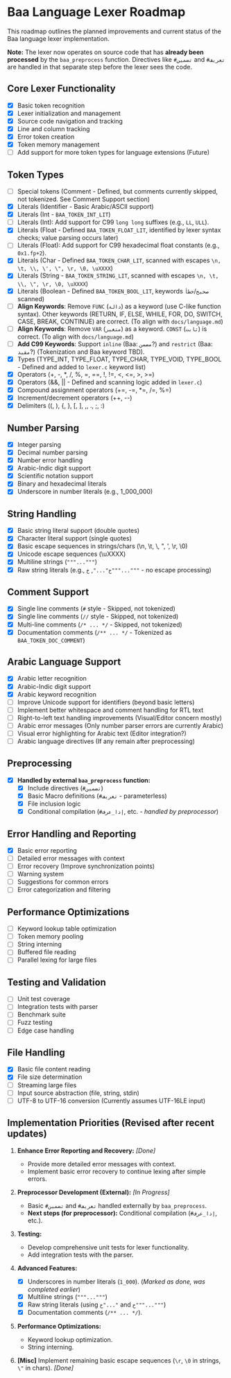 # Baa Language Lexer Roadmap

This roadmap outlines the planned improvements and current status of the Baa language lexer implementation.

**Note:** The lexer now operates on source code that has **already been processed** by the `baa_preprocess` function. Directives like `#تضمين` and `#تعريف` are handled in that separate step before the lexer sees the code.

## Core Lexer Functionality

- [x] Basic token recognition
- [x] Lexer initialization and management
- [x] Source code navigation and tracking
- [x] Line and column tracking
- [x] Error token creation
- [x] Token memory management
- [ ] Add support for more token types for language extensions (Future)

## Token Types

- [ ] Special tokens (Comment - Defined, but comments currently skipped, not tokenized. See Comment Support section)
- [x] Literals (Identifier - Basic Arabic/ASCII support)
- [x] Literals (Int - `BAA_TOKEN_INT_LIT`)
- [ ] Literals (Int): Add support for C99 `long long` suffixes (e.g., `LL`, `ULL`).
- [x] Literals (Float - Defined `BAA_TOKEN_FLOAT_LIT`, identified by lexer syntax checks; value parsing occurs later)
- [ ] Literals (Float): Add support for C99 hexadecimal float constants (e.g., `0x1.fp+2`).
- [x] Literals (Char - Defined `BAA_TOKEN_CHAR_LIT`, scanned with escapes `\n, \t, \\, \', \", \r, \0, \uXXXX`)
- [x] Literals (String - `BAA_TOKEN_STRING_LIT`, scanned with escapes `\n, \t, \\, \", \r, \0, \uXXXX`)
- [x] Literals (Boolean - Defined `BAA_TOKEN_BOOL_LIT`, keywords `صحيح`/`خطأ` scanned)
- [ ] **Align Keywords**: Remove `FUNC` (`دالة`) as a keyword (use C-like function syntax). Other keywords (RETURN, IF, ELSE, WHILE, FOR, DO, SWITCH, CASE, BREAK, CONTINUE) are correct. (To align with `docs/language.md`)
- [ ] **Align Keywords**: Remove `VAR` (`متغير`) as a keyword. `CONST` (`ثابت`) is correct. (To align with `docs/language.md`)
- [ ] **Add C99 Keywords**: Support `inline` (Baa: `مضمن`?) and `restrict` (Baa: `مقيد`?) (Tokenization and Baa keyword TBD).
- [x] Types (TYPE_INT, TYPE_FLOAT, TYPE_CHAR, TYPE_VOID, TYPE_BOOL - Defined and added to `lexer.c` keyword list)
- [x] Operators (+, -, *, /, %, =, ==, !, !=, <, <=, >, >=)
- [x] Operators (&&, || - Defined and scanning logic added in `lexer.c`)
- [x] Compound assignment operators (+=, -=, *=, /=, %=)
- [x] Increment/decrement operators (++, --)
- [x] Delimiters ((, ), {, }, [, ], ,, ., ;, :)

## Number Parsing

- [x] Integer parsing
- [x] Decimal number parsing
- [x] Number error handling
- [x] Arabic-Indic digit support
- [x] Scientific notation support
- [x] Binary and hexadecimal literals
- [x] Underscore in number literals (e.g., 1_000_000)

## String Handling

- [x] Basic string literal support (double quotes)
- [x] Character literal support (single quotes)
- [x] Basic escape sequences in strings/chars (\n, \t, \\, \", \', \r, \0)
- [x] Unicode escape sequences (\uXXXX)
- [x] Multiline strings (`"""..."""`)
- [x] Raw string literals (e.g., `خ"..."`, `خ"""..."""` - no escape processing)

## Comment Support

- [x] Single line comments (`#` style - Skipped, not tokenized)
- [x] Single line comments (`//` style - Skipped, not tokenized)
- [x] Multi-line comments (`/* ... */` - Skipped, not tokenized)
- [x] Documentation comments (`/** ... */` - Tokenized as `BAA_TOKEN_DOC_COMMENT`)

## Arabic Language Support

- [x] Arabic letter recognition
- [x] Arabic-Indic digit support
- [x] Arabic keyword recognition
- [ ] Improve Unicode support for identifiers (beyond basic letters)
- [ ] Implement better whitespace and comment handling for RTL text
- [ ] Right-to-left text handling improvements (Visual/Editor concern mostly)
- [ ] Arabic error messages (Only number parser errors are currently Arabic)
- [ ] Visual error highlighting for Arabic text (Editor integration?)
- [ ] Arabic language directives (If any remain after preprocessing)

## Preprocessing

- [x] **Handled by external `baa_preprocess` function:**
  - [x] Include directives (`#تضمين`)
  - [x] Basic Macro definitions (`#تعريف` - parameterless)
  - [x] File inclusion logic
  - [x] Conditional compilation (`#إذا_عرف`, etc. - *handled by preprocessor*)

## Error Handling and Reporting

- [x] Basic error reporting
- [ ] Detailed error messages with context
- [ ] Error recovery (Improve synchronization points)
- [ ] Warning system
- [ ] Suggestions for common errors
- [ ] Error categorization and filtering

## Performance Optimizations

- [ ] Keyword lookup table optimization
- [ ] Token memory pooling
- [ ] String interning
- [ ] Buffered file reading
- [ ] Parallel lexing for large files

## Testing and Validation

- [ ] Unit test coverage
- [ ] Integration tests with parser
- [ ] Benchmark suite
- [ ] Fuzz testing
- [ ] Edge case handling

## File Handling

- [x] Basic file content reading
- [x] File size determination
- [ ] Streaming large files
- [ ] Input source abstraction (file, string, stdin)
- [ ] UTF-8 to UTF-16 conversion (Currently assumes UTF-16LE input)

## Implementation Priorities (Revised after recent updates)

1. **Enhance Error Reporting and Recovery:** *[Done]*
    - Provide more detailed error messages with context.
    - Implement basic error recovery to continue lexing after simple errors.

2. **Preprocessor Development (External):** *[In Progress]*
    - Basic `#تضمين` and `#تعريف` handled externally by `baa_preprocess`.
    - **Next steps (for preprocessor):** Conditional compilation (`#إذا_عرف`, etc.).

3. **Testing:**
    - Develop comprehensive unit tests for lexer functionality.
    - Add integration tests with the parser.

4. **Advanced Features:**
    - [x] Underscores in number literals (`1_000`). (*Marked as done, was completed earlier*)
    - [x] Multiline strings (`"""..."""`)
    - [x] Raw string literals (using `خ"..."` and `خ"""..."""`)
    - [x] Documentation comments (`/** ... */`).

5. **Performance Optimizations:**
    - Keyword lookup optimization.
    - String interning.

6. **[Misc]** Implement remaining basic escape sequences (`\r`, `\0` in strings, `\"` in chars). *[Done]*
